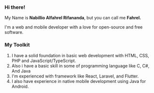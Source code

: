 ### Hi there!

My Name is **Nabillio Alfahrel Rifananda**, but you can call me <strong>Fahrel.</strong>

I'm a web and mobile developer with a love for open-source and free software.

### My Toolkit

<ol>
  <li>I have a solid foundation in basic web development with HTML, CSS, PHP and JavaScript/TypeScript.</li>
  <li>Also i have a basic skill in some of programming language like C, C#, And Java</li>
  <li>I'm experienced with framework like React, Laravel, and Flutter.</li>
  <li>I also have experience in native mobile development using Java for Android.</li>
</ol>
